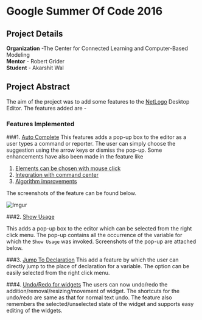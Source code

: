# Google Summer Of Code 2016

Project Details
----
__Organization__ -The Center for Connected Learning and Computer-Based Modeling  
__Mentor__ - Robert Grider  
__Student__ - Akarshit Wal

## Project Abstract
The aim of the project was to add some features to the [NetLogo](https://github.com/NetLogo/NetLogo) Desktop Editor. The features added are -

### Features Implemented
###1. [Auto Complete](https://github.com/NetLogo/NetLogo/pull/1072)
This features adds a pop-up box to the editor as a user types a command or reporter. The user can simply choose the suggestion using the arrow keys or dismiss the pop-up. Some enhancements have also been made in the feature like

1. [Elements can be chosen with mouse click](https://github.com/NetLogo/NetLogo/pull/1080)  
2. [Integration with command center](https://github.com/NetLogo/NetLogo/pull/1081)   
3. [Algorithm improvements](https://github.com/NetLogo/NetLogo/pull/1093)

The screenshots of the feature can be found below.

![Imgur](http://i.imgur.com/Zl2LIRe.png)

###2. [Show Usage](https://github.com/NetLogo/NetLogo/pull/1079)

This adds a pop-up box to the editor which can be selected from the right click menu. The pop-up contains all the occurrence of the variable for which the `Show Usage` was invoked.
Screenshots of the pop-up are attached below.

###3. [Jump To Declaration](https://github.com/NetLogo/NetLogo/pull/1110)
This add a feature by which the user can directly jump to the place of declaration for a variable. The option can be easily selected from the right click menu.

###4. [Undo/Redo for widgets](https://github.com/NetLogo/NetLogo/pull/1088)
The users can now undo/redo the addition/removal/resizing/movement of widget. The shortcuts for the undo/redo are same as that for normal text undo. The feature also remembers the selected/unselected state of the widget and supports easy editing of the widgets.
